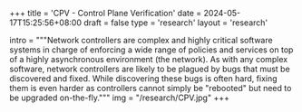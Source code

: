 +++
title = 'CPV - Control Plane Verification'
date = 2024-05-17T15:25:56+08:00
draft = false
type = 'research'
layout = 'research'

intro = """Network controllers are complex and highly critical software systems in charge of enforcing a wide range of policies and services on top of a highly asynchronous environment (the network). As with any complex software, network controllers are likely to be plagued by bugs that must be discovered and fixed. While discovering these bugs is often hard, fixing them is even harder as controllers cannot simply be "rebooted" but need to be upgraded on-the-fly."""
img = "/research/CPV.jpg"
+++
